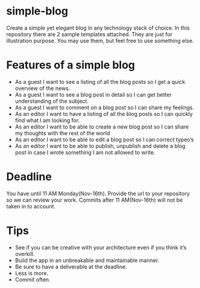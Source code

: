 # simple-blog

Create a simple yet elegant blog in any technology stack of choice. In this repository there are 2 sample templates attached. They are just for illustration purpose. You may use them, but feel free to use something else.

# Features of a simple blog
 - As a guest I want to see a listing of all the blog posts so I get a quick overview of the news.
 - As a guest I want to see a blog post in detail so I can get better understanding of the subject.
 - As a guest I want to comment on a blog post so I can share my feelings.
 - As an editor I want to have a listing of all the blog posts so I can quickly find what I am looking for.
 - As an editor I want to be able to create a new blog post so I can share my thoughts with the rest of the world
 - As an editor I want to be able to edit a blog post so I can correct typeo’s
 - As an editor I want to be able to publish, unpublish and delete a blog post in case I wrote something I am not allowed to write.

# Deadline
You have until 11 AM Monday(Nov-16th). Provide the url to your repository so we can review your work. Commits after  11 AM(Nov-16th) will not be taken in to account.

# Tips
 - See if you can be creative with your architecture even if you think it’s overkill.
 - Build the app in an unbreakable and maintainable manner.
 - Be sure to have a deliverable at the deadline.
 - Less is more.
 - Commit often.
